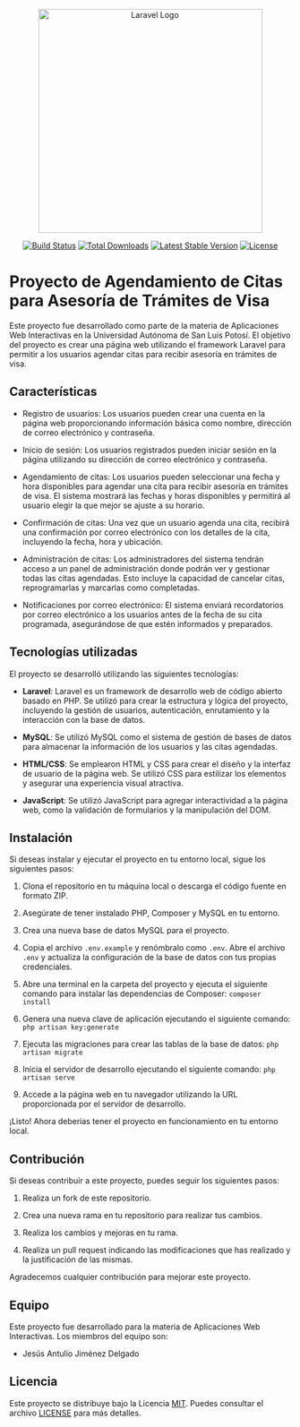 <p align="center"><a href="https://laravel.com" target="_blank"><img src="https://raw.githubusercontent.com/laravel/art/master/logo-lockup/5%20SVG/2%20CMYK/1%20Full%20Color/laravel-logolockup-cmyk-red.svg" width="400" alt="Laravel Logo"></a></p>

<p align="center">
<a href="https://travis-ci.org/laravel/framework"><img src="https://travis-ci.org/laravel/framework.svg" alt="Build Status"></a>
<a href="https://packagist.org/packages/laravel/framework"><img src="https://img.shields.io/packagist/dt/laravel/framework" alt="Total Downloads"></a>
<a href="https://packagist.org/packages/laravel/framework"><img src="https://img.shields.io/packagist/v/laravel/framework" alt="Latest Stable Version"></a>
<a href="https://packagist.org/packages/laravel/framework"><img src="https://img.shields.io/packagist/l/laravel/framework" alt="License"></a>
</p>

# Proyecto de Agendamiento de Citas para Asesoría de Trámites de Visa

Este proyecto fue desarrollado como parte de la materia de Aplicaciones Web Interactivas en la Universidad Autónoma de San Luis Potosí. El objetivo del proyecto es crear una página web utilizando el framework Laravel para permitir a los usuarios agendar citas para recibir asesoría en trámites de visa.

## Características

- Registro de usuarios: Los usuarios pueden crear una cuenta en la página web proporcionando información básica como nombre, dirección de correo electrónico y contraseña.

- Inicio de sesión: Los usuarios registrados pueden iniciar sesión en la página utilizando su dirección de correo electrónico y contraseña.

- Agendamiento de citas: Los usuarios pueden seleccionar una fecha y hora disponibles para agendar una cita para recibir asesoría en trámites de visa. El sistema mostrará las fechas y horas disponibles y permitirá al usuario elegir la que mejor se ajuste a su horario.

- Confirmación de citas: Una vez que un usuario agenda una cita, recibirá una confirmación por correo electrónico con los detalles de la cita, incluyendo la fecha, hora y ubicación.

- Administración de citas: Los administradores del sistema tendrán acceso a un panel de administración donde podrán ver y gestionar todas las citas agendadas. Esto incluye la capacidad de cancelar citas, reprogramarlas y marcarlas como completadas.

- Notificaciones por correo electrónico: El sistema enviará recordatorios por correo electrónico a los usuarios antes de la fecha de su cita programada, asegurándose de que estén informados y preparados.

## Tecnologías utilizadas

El proyecto se desarrolló utilizando las siguientes tecnologías:

- **Laravel**: Laravel es un framework de desarrollo web de código abierto basado en PHP. Se utilizó para crear la estructura y lógica del proyecto, incluyendo la gestión de usuarios, autenticación, enrutamiento y la interacción con la base de datos.

- **MySQL**: Se utilizó MySQL como el sistema de gestión de bases de datos para almacenar la información de los usuarios y las citas agendadas.

- **HTML/CSS**: Se emplearon HTML y CSS para crear el diseño y la interfaz de usuario de la página web. Se utilizó CSS para estilizar los elementos y asegurar una experiencia visual atractiva.

- **JavaScript**: Se utilizó JavaScript para agregar interactividad a la página web, como la validación de formularios y la manipulación del DOM.

## Instalación

Si deseas instalar y ejecutar el proyecto en tu entorno local, sigue los siguientes pasos:

1. Clona el repositorio en tu máquina local o descarga el código fuente en formato ZIP.

2. Asegúrate de tener instalado PHP, Composer y MySQL en tu entorno.

3. Crea una nueva base de datos MySQL para el proyecto.

4. Copia el archivo `.env.example` y renómbralo como `.env`. Abre el archivo `.env` y actualiza la configuración de la base de datos con tus propias credenciales.

5. Abre una terminal en la carpeta del proyecto y ejecuta el siguiente comando para instalar las dependencias de Composer:
```composer install```

6. Genera una nueva clave de aplicación ejecutando el siguiente comando:
```php artisan key:generate```

7. Ejecuta las migraciones para crear las tablas de la base de datos:
```php artisan migrate```

8. Inicia el servidor de desarrollo ejecutando el siguiente comando:
```php artisan serve```

9. Accede a la página web en tu navegador utilizando la URL proporcionada por el servidor de desarrollo.

¡Listo! Ahora deberías tener el proyecto en funcionamiento en tu entorno local.

## Contribución

Si deseas contribuir a este proyecto, puedes seguir los siguientes pasos:

1. Realiza un fork de este repositorio.

2. Crea una nueva rama en tu repositorio para realizar tus cambios.

3. Realiza los cambios y mejoras en tu rama.

4. Realiza un pull request indicando las modificaciones que has realizado y la justificación de las mismas.

Agradecemos cualquier contribución para mejorar este proyecto.

## Equipo

Este proyecto fue desarrollado para la materia de Aplicaciones Web Interactivas. Los miembros del equipo son:

- Jesús Antulio Jiménez Delgado

## Licencia

Este proyecto se distribuye bajo la Licencia [MIT](https://opensource.org/licenses/MIT). Puedes consultar el archivo [LICENSE](LICENSE) para más detalles.
